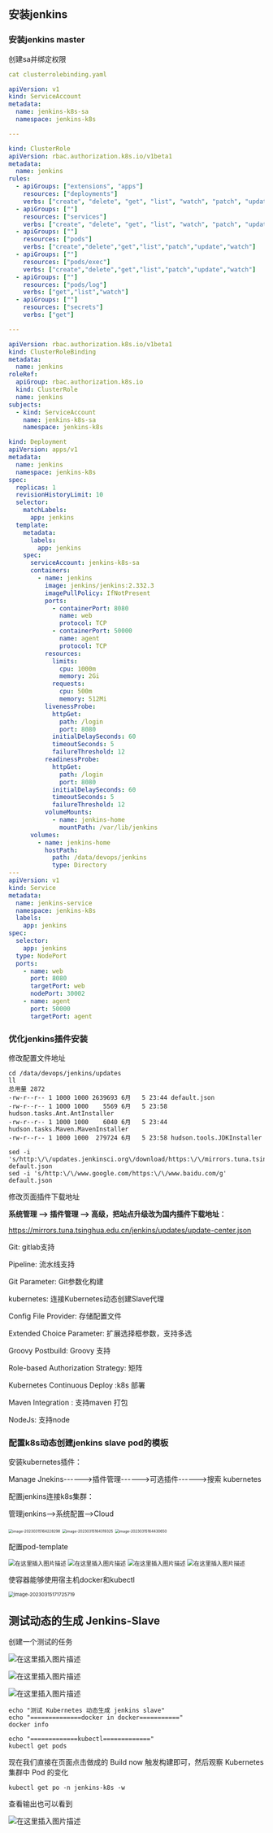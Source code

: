 ## 安装jenkins

### 安装jenkins master

创建sa并绑定权限

```yaml
cat clusterrolebinding.yaml 

apiVersion: v1
kind: ServiceAccount
metadata:
  name: jenkins-k8s-sa
  namespace: jenkins-k8s

---

kind: ClusterRole
apiVersion: rbac.authorization.k8s.io/v1beta1
metadata:
  name: jenkins
rules:
  - apiGroups: ["extensions", "apps"]
    resources: ["deployments"]
    verbs: ["create", "delete", "get", "list", "watch", "patch", "update"]
  - apiGroups: [""]
    resources: ["services"]
    verbs: ["create", "delete", "get", "list", "watch", "patch", "update"]
  - apiGroups: [""]
    resources: ["pods"]
    verbs: ["create","delete","get","list","patch","update","watch"]
  - apiGroups: [""]
    resources: ["pods/exec"]
    verbs: ["create","delete","get","list","patch","update","watch"]
  - apiGroups: [""]
    resources: ["pods/log"]
    verbs: ["get","list","watch"]
  - apiGroups: [""]
    resources: ["secrets"]
    verbs: ["get"]

---

apiVersion: rbac.authorization.k8s.io/v1beta1
kind: ClusterRoleBinding
metadata:
  name: jenkins
roleRef:
  apiGroup: rbac.authorization.k8s.io
  kind: ClusterRole
  name: jenkins
subjects:
  - kind: ServiceAccount
    name: jenkins-k8s-sa
    namespace: jenkins-k8s
```



```yaml
kind: Deployment
apiVersion: apps/v1
metadata:
  name: jenkins
  namespace: jenkins-k8s
spec:
  replicas: 1
  revisionHistoryLimit: 10
  selector:
    matchLabels:
      app: jenkins
  template:
    metadata:
      labels:
        app: jenkins
    spec:
      serviceAccount: jenkins-k8s-sa
      containers:
        - name: jenkins
          image: jenkins/jenkins:2.332.3
          imagePullPolicy: IfNotPresent
          ports:
            - containerPort: 8080
              name: web
              protocol: TCP
            - containerPort: 50000
              name: agent
              protocol: TCP
          resources:
            limits:
              cpu: 1000m
              memory: 2Gi
            requests:
              cpu: 500m
              memory: 512Mi
          livenessProbe:
            httpGet:
              path: /login
              port: 8080
            initialDelaySeconds: 60
            timeoutSeconds: 5
            failureThreshold: 12
          readinessProbe:
            httpGet:
              path: /login
              port: 8080
            initialDelaySeconds: 60
            timeoutSeconds: 5
            failureThreshold: 12
          volumeMounts:
            - name: jenkins-home
              mountPath: /var/lib/jenkins
      volumes:
        - name: jenkins-home
          hostPath: 
            path: /data/devops/jenkins
            type: Directory 
---
apiVersion: v1
kind: Service
metadata:
  name: jenkins-service
  namespace: jenkins-k8s
  labels:
    app: jenkins
spec:
  selector:
    app: jenkins
  type: NodePort
  ports:
    - name: web
      port: 8080
      targetPort: web
      nodePort: 30002
    - name: agent
      port: 50000
      targetPort: agent
```

### 优化jenkins插件安装

修改配置文件地址

```shell
cd /data/devops/jenkins/updates
ll
总用量 2872
-rw-r--r-- 1 1000 1000 2639693 6月   5 23:44 default.json
-rw-r--r-- 1 1000 1000    5569 6月   5 23:58 hudson.tasks.Ant.AntInstaller
-rw-r--r-- 1 1000 1000    6040 6月   5 23:44 hudson.tasks.Maven.MavenInstaller
-rw-r--r-- 1 1000 1000  279724 6月   5 23:58 hudson.tools.JDKInstaller

sed -i 's/http:\/\/updates.jenkinsci.org\/download/https:\/\/mirrors.tuna.tsinghua.edu.cn\/jenkins/g' default.json
sed -i 's/http:\/\/www.google.com/https:\/\/www.baidu.com/g' default.json
```

修改页面插件下载地址

**系统管理 --> 插件管理 --> 高级，把站点升级改为国内插件下载地址**：

https://mirrors.tuna.tsinghua.edu.cn/jenkins/updates/update-center.json



Git: gitlab支持

Pipeline: 流水线支持

Git Parameter: Git参数化构建

kubernetes: 连接Kubernetes动态创建Slave代理

Config File Provider: 存储配置文件

Extended Choice Parameter: 扩展选择框参数，支持多选

Groovy Postbuild: Groovy 支持

Role-based Authorization Strategy: 矩阵

Kubernetes Continuous Deploy :k8s 部署

Maven Integration : 支持maven 打包

NodeJs: 支持node

### 配置k8s动态创建jenkins slave pod的模板

安装kubernetes插件：

Manage Jnekins------>插件管理------>可选插件------>搜索 kubernetes



配置jenkins连接k8s集群：

管理jenkins-->系统配置-->Cloud

<img src="assets/image-20230315164228298.png" alt="image-20230315164228298" style="zoom:50%;" />

<img src="assets/image-20230315164319325.png" alt="image-20230315164319325" style="zoom:50%;" />

<img src="assets/image-20230315164430650.png" alt="image-20230315164430650" style="zoom:50%;" />



配置pod-template

<img src="assets/b14c8947fa70466cb3b08531e4e3810f.png" alt="在这里插入图片描述" style="zoom:80%;" />

<img src="assets/39d9587417884f26b65beb4043643eb0.png" alt="在这里插入图片描述" style="zoom:80%;" />

<img src="assets/c6f525c6a3c24c34846dc05ebf70e974.png" alt="在这里插入图片描述" style="zoom:80%;" />

<img src="assets/31b64423c437412399ff6aba85553643.png" alt="在这里插入图片描述" style="zoom:80%;" />

使容器能够使用宿主机docker和kubectl

<img src="assets/image-20230315171725719.png" alt="image-20230315171725719" style="zoom: 67%;" />

## 测试动态的生成 Jenkins-Slave

创建一个测试的任务

![在这里插入图片描述](assets/8556bdad8f5a43cdb7358e8dbac050a4.png)

![在这里插入图片描述](assets/8bbbb6e5bae84b04ac47ec58b2b2e006.png)

![在这里插入图片描述](assets/23be335177364a7ea3969fa6b10b47b8.png)

```shell
echo "测试 Kubernetes 动态生成 jenkins slave"
echo "==============docker in docker==========="
docker info

echo "=============kubectl============="
kubectl get pods
```

现在我们直接在页面点击做成的 Build now 触发构建即可，然后观察 Kubernetes 集群中 Pod 的变化

```shell
kubectl get po -n jenkins-k8s -w
```

查看输出也可以看到

![在这里插入图片描述](assets/293d5a27eb70409db36f3cfda97bb104.png)